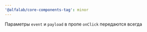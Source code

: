 ```yaml
---
'@alfalab/core-components-tag': minor
---
```


Параметры `event` и `payload` в пропе `onClick` передаются всегда
